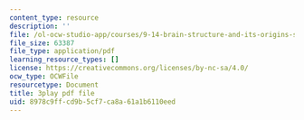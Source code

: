 ```yaml
---
content_type: resource
description: ''
file: /ol-ocw-studio-app/courses/9-14-brain-structure-and-its-origins-spring-2014/8978c9ffcd9b5cf7ca8a61a1b6110eed_555121.pdf
file_size: 63387
file_type: application/pdf
learning_resource_types: []
license: https://creativecommons.org/licenses/by-nc-sa/4.0/
ocw_type: OCWFile
resourcetype: Document
title: 3play pdf file
uid: 8978c9ff-cd9b-5cf7-ca8a-61a1b6110eed
---
```

